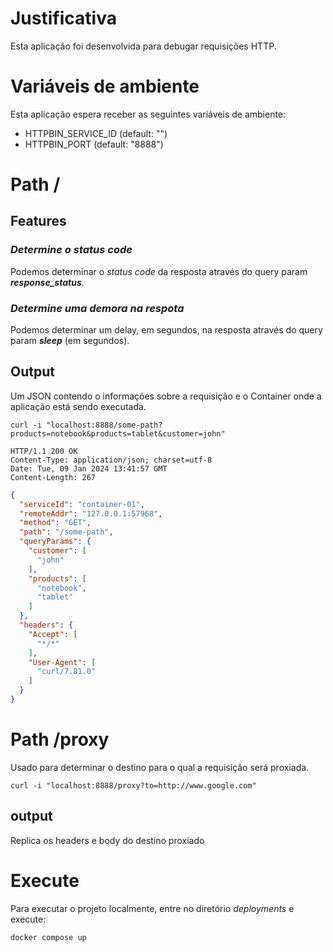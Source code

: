 # Justificativa

Esta aplicação foi desenvolvida para debugar requisições HTTP.

# Variáveis de ambiente

Esta aplicação espera receber as seguintes variáveis de ambiente:
- HTTPBIN_SERVICE_ID (default: "")
- HTTPBIN_PORT (default: "8888")

# Path /

## Features

### _Determine o status code_

Podemos determinar o _status code_ da resposta através do query param **_response_status_**.

### _Determine uma demora na respota_

Podemos determinar um delay, em segundos, na resposta através do query param **_sleep_** (em segundos).

## Output

Um JSON contendo o informações sobre a requisição e o Container onde a aplicação está sendo executada.
```
curl -i "localhost:8888/some-path?products=notebook&products=tablet&customer=john"
```
```
HTTP/1.1 200 OK
Content-Type: application/json; charset=utf-8
Date: Tue, 09 Jan 2024 13:41:57 GMT
Content-Length: 267
``` 
```json
{
  "serviceId": "container-01",
  "remoteAddr": "127.0.0.1:57968",
  "method": "GET",
  "path": "/some-path",
  "queryParams": {
    "customer": [
      "john"
    ],
    "products": [
      "notebook",
      "tablet"
    ]
  },
  "headers": {
    "Accept": [
      "*/*"
    ],
    "User-Agent": [
      "curl/7.81.0"
    ]
  }
}

```

# Path /proxy


Usado para determinar o destino para o qual a requisição será proxiada.

```
curl -i "localhost:8888/proxy?to=http://www.google.com"
```

## output 
Replica os headers e body do destino proxiado


# Execute

Para executar o projeto localmente, entre no diretório _deployments_ e execute:

```bash
docker compose up
```